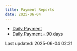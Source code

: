 ```yaml
---
title: Payment Reports
date: 2025-06-04
---
```


* [Daily Payment](/pages/reports/payment/Daily-Payment.html)
* [Daily Payment - 90 days](/pages/reports/payment/Daily-Payment-90-Days.html)

Last updated: 2025-06-04 02:21

